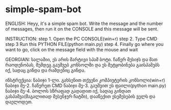 # simple-spam-bot

ENGLISH:
Heyy, it's a simple spam bot. Write the message and the number of messages, then run it on the CONSOLE and this message will be sent.

INSTRUCTION:
step 1. Open the PC CONSOLE(win+r)
step 2. Type CMD
step 3  Run this PYTHON FILE(python main.py)
step 4. Finally go where you want to go, click on the message field with the mouse and wait




GEORGIAN:
სალამიი, ეს არის მარტივი სპამ ბოტი. ჩაწერ მესიჯს და მათ რაოდენობას, შემდეგ გაუშვებ კონსოლში და ეს შეტყობინება გაისპამებს იქ, სადაც გინდა და რამდენიც გინდა.

ინსტრუქცია:
ნაბიჯი 1-ლი. გახსენით თქვენი კომპიუტერის კონსოლი(win+r) 
ნაბიჯი მე-2.  ჩაწერეთ CMD
ნაბიჯი მე-3.  გაუშვით ეს ფაილი(python main.py)
ნაბიჯი მე-4.  ბოლოს სწრაფად გადადით იქ, სადაც გინდათ გასპამვა(მაგალითად მესენჯერ ჩატში), დააწექით ესემესების ველს და დაელოდეთ.


